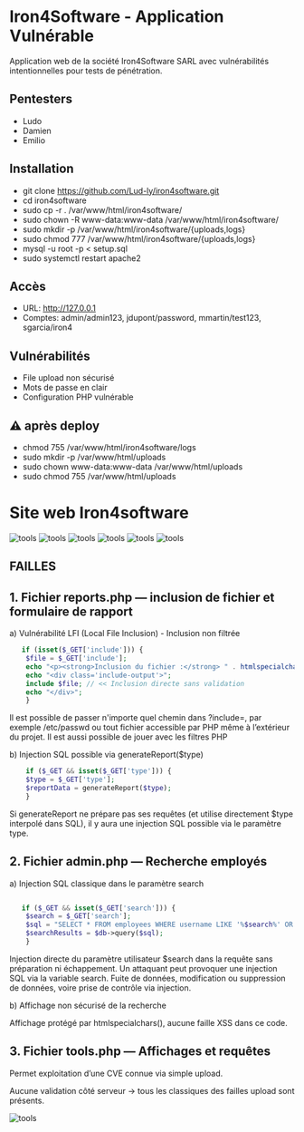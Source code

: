 # Iron4Software - Application Vulnérable

Application web de la société Iron4Software SARL  avec vulnérabilités intentionnelles pour tests de pénétration.

## Pentesters
- Ludo
- Damien  
- Emilio

## Installation

- git clone https://github.com/Lud-ly/iron4software.git
- cd iron4software
- sudo cp -r . /var/www/html/iron4software/
- sudo chown -R www-data:www-data /var/www/html/iron4software/
- sudo mkdir -p /var/www/html/iron4software/{uploads,logs}
- sudo chmod 777 /var/www/html/iron4software/{uploads,logs}
- mysql -u root -p < setup.sql
- sudo systemctl restart apache2

## Accès
- URL: http://127.0.0.1
- Comptes: admin/admin123, jdupont/password, mmartin/test123, sgarcia/iron4

## Vulnérabilités
- File upload non sécurisé
- Mots de passe en clair
- Configuration PHP vulnérable

## ⚠️ après deploy
- chmod 755 /var/www/html/iron4software/logs
- sudo mkdir -p /var/www/html/uploads
- sudo chown www-data:www-data /var/www/html/uploads
- sudo chmod 755 /var/www/html/uploads

# Site web Iron4software

![tools](assets/images/i1.png)
![tools](assets/images/i2.png)
![tools](assets/images/i3.png)
![tools](assets/images/i4.png)
![tools](assets/images/i5.png)
![tools](assets/images/i6.png)


## FAILLES

## 1. Fichier reports.php — inclusion de fichier et formulaire de rapport
   
   a) Vulnérabilité LFI (Local File Inclusion) - Inclusion non filtrée

``` php
   if (isset($_GET['include'])) {
    $file = $_GET['include'];
    echo "<p><strong>Inclusion du fichier :</strong> " . htmlspecialchars($file) . "</p>";
    echo "<div class='include-output'>";
    include $file; // << Inclusion directe sans validation
    echo "</div>";
    }
```

Il est possible de passer n'importe quel chemin dans ?include=, par exemple /etc/passwd ou tout fichier accessible par PHP même à l’extérieur du projet. Il est aussi possible de jouer avec les filtres PHP 


b) Injection SQL possible via generateReport($type)

``` php
    if ($_GET && isset($_GET['type'])) {
    $type = $_GET['type'];
    $reportData = generateReport($type);
    }
```
Si generateReport ne prépare pas ses requêtes (et utilise directement $type interpolé dans SQL), il y aura une injection SQL possible via le paramètre type.


## 2. Fichier admin.php — Recherche employés
   
   a) Injection SQL classique dans le paramètre search

```php

   if ($_GET && isset($_GET['search'])) {
    $search = $_GET['search'];
    $sql = "SELECT * FROM employees WHERE username LIKE '%$search%' OR department LIKE '%$search%'";
    $searchResults = $db->query($sql);
    }
```

Injection directe du paramètre utilisateur $search dans la requête sans préparation ni échappement.
Un attaquant peut provoquer une injection SQL via la variable search. Fuite de données, modification ou suppression de données, voire prise de contrôle via injection.

b) Affichage non sécurisé de la recherche

Affichage protégé par htmlspecialchars(), aucune faille XSS dans ce code.

## 3. Fichier tools.php — Affichages et requêtes

Permet exploitation d’une CVE connue via simple upload.

Aucune validation côté serveur → tous les classiques des failles upload sont présents.

   ![tools](assets/images/upload_failles.png)
